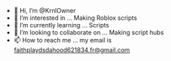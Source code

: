 - 👋 Hi, I’m @KrnlOwner
- 👀 I’m interested in ... Making Roblox scripts
- 🌱 I’m currently learning ... Scripts
- 💞️ I’m looking to collaborate on ... Making script hubs
- 📫 How to reach me ... my email is faithplaydsdahood621834.fr@gmail.com

<!---
KrnlOwner/KrnlOwner is a ✨ special ✨ repository because its `README.md` (this file) appears on your GitHub profile.
You can click the Preview link to take a look at your changes.
--->
